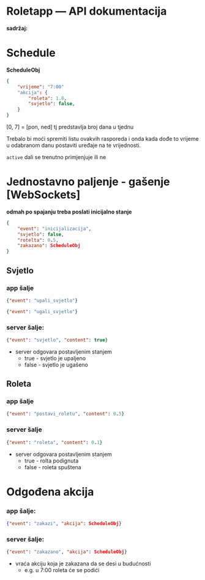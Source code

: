 # Roletapp — API dokumentacija

**sadržaj:**

# Schedule

**ScheduleObj**

```json
{
	"vrijeme": "7:00"
	"akcija": {
		"roleta": 1.0,
		"svjetlo": false,
	}
}
```

[0, 7] = [pon, ned] tj predstavlja broj dana u tjednu

Trebalo bi moći spremiti listu ovakvih rasporeda i onda kada dođe to vrijeme u odabranom danu postaviti uređaje na te vrijednosti.

`active` dali se trenutno primjenjuje ili ne

# Jednostavno paljenje - gašenje [WebSockets]

**odmah po spajanju treba poslati inicijalno stanje**

```json
{
	"event": "inicijalizacija",
	"svjetlo": false,
	"rotelta": 0.5,
	"zakazano": ScheduleObj
}
```

## Svjetlo

### app šalje

```json
{"event": "upali_svjetlo"} 
```

```json
{"event": "ugali_svjetlo"} 
```

### server šalje:

```json
{"event": "svjetlo", "content": true} 
```

- server odgovara postavljenim stanjem
    - true - svjetlo je upaljeno
    - false - svjetlo je ugašeno

## Roleta

### app šalje

```json
{"event": "postavi_roletu", "content": 0.5} 
```

### server šalje

```json
{"event": "roleta", "content": 0.1} 
```

- server odgovara postavljenim stanjem
    - true - rolta podignuta
    - false - roleta spuštena

# Odgođena akcija

### app šalje:

```json
{"event": "zakazi", "akcija": ScheduleObj}
```

### **server šalje:**

```json
{"event": "zakazano", "akcija": ScheduleObj} 
```

- vraća akciju koja je zakazana da se desi u budućnosti
    - e.g. u 7:00 roleta će se podići